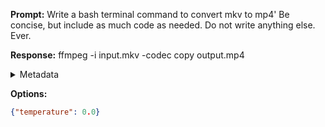**Prompt:**
Write a bash terminal command to convert mkv to mp4'
 Be concise, but include as much code as needed. Do not write anything else. Ever.


**Response:**
ffmpeg -i input.mkv -codec copy output.mp4

<details><summary>Metadata</summary>

- Duration: 1349 ms
- Datetime: 2023-09-22T16:00:59.887627
- Model: gpt-3.5-turbo-0613

</details>

**Options:**
```json
{"temperature": 0.0}
```


